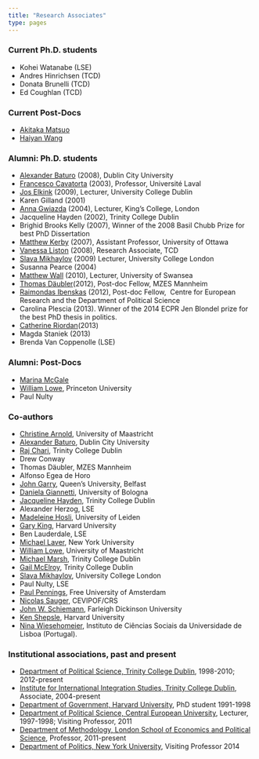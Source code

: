 ```yaml
---
title: "Research Associates"
type: pages
---
```


### Current Ph.D. students

*   Kohei Watanabe (LSE)
*   Andres Hinrichsen (TCD)
*   Donata Brunelli (TCD)
*   Ed Coughlan (TCD)

### Current Post-Docs

*   [Akitaka Matsuo](http://amatsuo.net)
*   [Haiyan Wang](https://github.com/HaiyanLW)


### Alumni: Ph.D. students

*   [Alexander Baturo](http://www.dcu.ie/info/staff_member.php?id_no=3186 "Alexander Baturo") (2008), Dublin City University
*   [Francesco Cavatorta](https://www.pol.ulaval.ca/?pid=1555 "Francesco Cavatorta") (2003), Professor, Université Laval
*   [Jos Elkink](http://jaeweb.cantr.net/ "Jos Elkink") (2009), Lecturer, University College Dublin
*   Karen Gilland (2001)
*   [Anna Gwiazda](http://www.kcl.ac.uk/schools/sspp/politicaleconomy/people/gwiazda.html "Anna Gwiazda") (2004), Lecturer, King’s College, London
*   Jacqueline Hayden (2002), Trinity College Dublin
*   Brighid Brooks Kelly (2007), Winner of the 2008 Basil Chubb Prize for best PhD Dissertation
*   [Matthew Kerby](http://www.socialsciences.uottawa.ca/pol/professor-profile?id=1300 "Matthew Kerby") (2007), Assistant Professor, University of Ottawa
*   [Vanessa Liston](http://www.vanessaliston.com "Vanessa Liston") (2008), Research Associate, TCD
*   [Slava Mikhaylov](http://www.ucl.ac.uk/spp/people/slava-mikhaylov "Slava Mikhaylov") (2009) Lecturer, University College London
*   Susanna Pearce (2004)
*   [Matthew Wall](http://www.swan.ac.uk/staff/academic/artshumanities/pcs/wallm/ "Matthew Wall") (2010), Lecturer, University of Swansea
*   [Thomas Däubler](http://www.mzes.uni-mannheim.de/d7/en/profiles/thomas-daubler "Thomas Däubler")(2012), Post-doc Fellow, MZES Mannheim
*   [Raimondas Ibenskas](http://www.pol.gu.se/english/personnel/faculty/ibenskas--raimondas/) (2012), Post-doc Fellow,  Centre for European Research and the Department of Political Science
*   Carolina Plescia (2013). Winner of the 2014 ECPR Jen Blondel prize for the best PhD thesis in politics.
*   [Catherine Riordan](http://www.politics.tcd.ie/Postgrads/Catherine.Riordan/index.html "Catherine Riordan")(2013)
*   Magda Staniek (2013)
*   Brenda Van Coppenolle (LSE)

### Alumni: Post-Docs

*   [Marina McGale](mailto:elagcmm@gmail.com "Marina McGale")
*   [William Lowe](http://www.williamlowe.net/ "Will Lowe"), Princeton University
*   Paul Nulty

### Co-authors

*   [Christine Arnold](http://www.fdcw.unimaas.nl/politics/arnold/ "Christine Arnold"), University of Maastricht
*   [Alexander Baturo](http://www.dcu.ie/info/staff_member.php?id_no=3186 "Alexander Baturo"), Dublin City University
*   [Raj Chari](http://www.tcd.ie/Political_Science/Staff/Raj.Chari/ "Raj Chari"), Trinity College Dublin
*   Drew Conway
*   Thomas Däubler, MZES Mannheim
*   Alfonso Egea de Horo
*   [John Garry](http://www.qub.ac.uk/schools/SchoolofPoliticsInternationalStudiesandPhilosophy/Staff/Garry/ "John Garry"), Queen’s University, Belfast
*   [Daniela Giannetti](http://didattica.spbo.unibo.it/pais/giannetti/index.html "Daniela Giannetti"), University of Bologna
*   [Jacqueline Hayden](http://www.tcd.ie/Political_Science/staff/jacqueline_hayden.php), Trinity College Dublin
*   Alexander Herzog, LSE
*   [Madeleine Hosli](http://www.socialsciences.leidenuniv.nl/politicalscience/organisation/hosli_dr_mo.jsp "Madeleine Hosli"), University of Leiden
*   [Gary King](http://gking.harvard.edu "Gary King"), Harvard University
*   Ben Lauderdale, LSE
*   [Michael Laver](http://politics.as.nyu.edu/object/MichaelLaver.html "Michael Laver"), New York University
*   [William Lowe](http://www.williamlowe.net), University of Maastricht
*   [Michael Marsh](http://www.tcd.ie/Political_Science/Staff/Michael.Marsh/index.html "Michael Marsh"), Trinity College Dublin
*   [Gail McElroy](http://www.tcd.ie/Political_Science/Staff/Gail.McElroy/ "Gail McElroy"), Trinity College Dublin
*   [Slava Mikhaylov](http://www.politics.tcd.ie/Postgrads/SlavaMikhailov/index.html "Slava Mikhaylov"), University College London
*   Paul Nulty, LSE
*   [Paul Pennings](http://home.fsw.vu.nl/pjm.pennings/ "Paul Pennings"), Free University of Amsterdam
*   [Nicolas Sauger](http://www.cevipof.msh-paris.fr/chercheurs/chercheurs_fiches/sauger_en.html "Nicolas Sauger"), CEVIPOF/CRS
*   [John W. Schiemann](http://view.fdu.edu/default.aspx?id=6308 "John W. Schiemann"), Farleigh Dickinson University
*   [Ken Shepsle](http://people.iq.harvard.edu/~kshepsle/index.htm "Ken Shepsle"), Harvard University
*   [Nina Wiesehomeier](http://ninaw.webfactional.com/ "Nina Wiesehomeier"), Instituto de Ciências Sociais da Universidade de Lisboa (Portugal).

### Institutional associations, past and present

*   [Department of Political Science, Trinity College Dublin](http://www.politics.tcd.ie/ "Trinity College Dublin Political Science"), 1998-2010; 2012-present
*   [Institute for International Integration Studies, Trinity College Dublin](http://www.tcd.ie/iiis/ "IIIS, Trinity College"), Associate, 2004-present
*   [Department of Government, Harvard University](http://www.gov.harvard.edu/ "Dept. of Government, Harvard U."), PhD student 1991-1998
*   [Department of Political Science, Central European University](http://web.ceu.hu/polsci/ "CEU Dept. of Political Science"), Lecturer, 1997-1998; Visiting Professor, 2011
*   [Department of Methodology, London School of Economics and Political Science](http://www2.lse.ac.uk/methodologyInstitute/), Professor, 2011-present
*   [Department of Politics, New York University](http://politics.as.nyu.edu/page/home), Visiting Professor 2014
